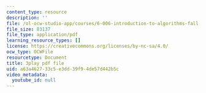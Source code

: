 ```yaml
---
content_type: resource
description: ''
file: /ol-ocw-studio-app/courses/6-006-introduction-to-algorithms-fall-2011/a63a462733c5e3dd39f94de57d442b5c_ENyox7kNKeY.pdf
file_size: 83137
file_type: application/pdf
learning_resource_types: []
license: https://creativecommons.org/licenses/by-nc-sa/4.0/
ocw_type: OCWFile
resourcetype: Document
title: 3play pdf file
uid: a63a4627-33c5-e3dd-39f9-4de57d442b5c
video_metadata:
  youtube_id: null
---
```

